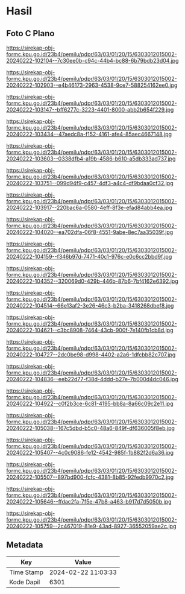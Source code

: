 # Hasil

## Foto C Plano

https://sirekap-obj-formc.kpu.go.id/23b4/pemilu/pdpr/63/03/01/20/15/6303012015002-20240222-102104--7c30ee0b-c94c-44b4-bc88-6b79bdb23d04.jpg

https://sirekap-obj-formc.kpu.go.id/23b4/pemilu/pdpr/63/03/01/20/15/6303012015002-20240222-102903--e4b46173-2963-4538-9ce7-588254162ee0.jpg

https://sirekap-obj-formc.kpu.go.id/23b4/pemilu/pdpr/63/03/01/20/15/6303012015002-20240222-103147--bff6277c-3223-4401-8000-abb2b654f229.jpg

https://sirekap-obj-formc.kpu.go.id/23b4/pemilu/pdpr/63/03/01/20/15/6303012015002-20240222-103434--47aedc8a-f152-4161-afe4-85aec4667148.jpg

https://sirekap-obj-formc.kpu.go.id/23b4/pemilu/pdpr/63/03/01/20/15/6303012015002-20240222-103603--0338dfb4-a19b-4586-b610-a5db333ad737.jpg

https://sirekap-obj-formc.kpu.go.id/23b4/pemilu/pdpr/63/03/01/20/15/6303012015002-20240222-103751--099d94f9-c457-4df3-a4c4-df9bdaa0cf32.jpg

https://sirekap-obj-formc.kpu.go.id/23b4/pemilu/pdpr/63/03/01/20/15/6303012015002-20240222-103917--220bac6a-0580-4eff-8f3e-efad84abb4ea.jpg

https://sirekap-obj-formc.kpu.go.id/23b4/pemilu/pdpr/63/03/01/20/15/6303012015002-20240222-104020--ea702dfa-06f8-4551-9abe-8ec7aa35039f.jpg

https://sirekap-obj-formc.kpu.go.id/23b4/pemilu/pdpr/63/03/01/20/15/6303012015002-20240222-104159--f346b97d-7471-40c1-976c-e0c6cc2bbd9f.jpg

https://sirekap-obj-formc.kpu.go.id/23b4/pemilu/pdpr/63/03/01/20/15/6303012015002-20240222-104352--320069d0-429b-446b-87b6-7bf4162e6392.jpg

https://sirekap-obj-formc.kpu.go.id/23b4/pemilu/pdpr/63/03/01/20/15/6303012015002-20240222-104514--66e13af2-3e26-46c3-b2ba-3418268dbef8.jpg

https://sirekap-obj-formc.kpu.go.id/23b4/pemilu/pdpr/63/03/01/20/15/6303012015002-20240222-104621--c3bc8908-7464-43cb-900f-7e140fb1cb8d.jpg

https://sirekap-obj-formc.kpu.go.id/23b4/pemilu/pdpr/63/03/01/20/15/6303012015002-20240222-104727--2dc0be98-d998-4402-a2a6-1dfcbb82c707.jpg

https://sirekap-obj-formc.kpu.go.id/23b4/pemilu/pdpr/63/03/01/20/15/6303012015002-20240222-104836--eeb22d77-f38d-4ddd-b27e-7b000d4dc046.jpg

https://sirekap-obj-formc.kpu.go.id/23b4/pemilu/pdpr/63/03/01/20/15/6303012015002-20240222-104922--c0f2b3ce-6c81-4195-bb8a-8a66c09c2e11.jpg

https://sirekap-obj-formc.kpu.go.id/23b4/pemilu/pdpr/63/03/01/20/15/6303012015002-20240222-105038--167c5dbd-b5c0-48a6-849f-df636005f8eb.jpg

https://sirekap-obj-formc.kpu.go.id/23b4/pemilu/pdpr/63/03/01/20/15/6303012015002-20240222-105407--4c0c9086-fe12-4542-985f-1b882f2d6a36.jpg

https://sirekap-obj-formc.kpu.go.id/23b4/pemilu/pdpr/63/03/01/20/15/6303012015002-20240222-105507--897bd900-fcfc-4381-8b85-92fedb9970c2.jpg

https://sirekap-obj-formc.kpu.go.id/23b4/pemilu/pdpr/63/03/01/20/15/6303012015002-20240222-105646--ffdac2fa-7f5e-47b8-a463-b917d7d5050b.jpg

https://sirekap-obj-formc.kpu.go.id/23b4/pemilu/pdpr/63/03/01/20/15/6303012015002-20240222-105759--2c467019-81e9-43ad-8927-36552059ae2c.jpg


## Metadata

| Key        | Value               |
| ---------- | ------------------- |
| Time Stamp | 2024-02-22 11:03:33 |
| Kode Dapil | 6301                |



